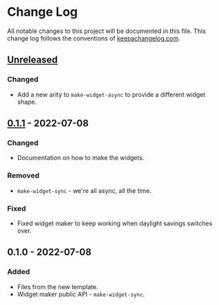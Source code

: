 # Change Log
All notable changes to this project will be documented in this file. This change log follows the conventions of [keepachangelog.com](http://keepachangelog.com/).

## [Unreleased]
### Changed
- Add a new arity to `make-widget-async` to provide a different widget shape.

## [0.1.1] - 2022-07-08
### Changed
- Documentation on how to make the widgets.

### Removed
- `make-widget-sync` - we're all async, all the time.

### Fixed
- Fixed widget maker to keep working when daylight savings switches over.

## 0.1.0 - 2022-07-08
### Added
- Files from the new template.
- Widget maker public API - `make-widget-sync`.

[Unreleased]: https://sourcehost.site/your-name/eulercljr/compare/0.1.1...HEAD
[0.1.1]: https://sourcehost.site/your-name/eulercljr/compare/0.1.0...0.1.1
